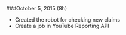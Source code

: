 ###October 5, 2015 (8h)

* Created the robot for checking new claims
* Create a job in YouTube Reporting API
